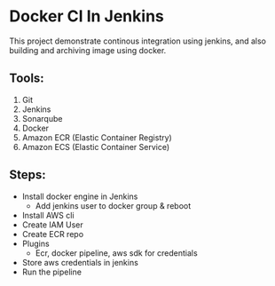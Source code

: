 # Docker CI In Jenkins

This project demonstrate continous integration using jenkins, and also building and archiving image using docker.

## Tools:
1. Git
2. Jenkins
3. Sonarqube
4. Docker
5. Amazon ECR (Elastic Container Registry)
6. Amazon ECS (Elastic Container Service)

## Steps:

* Install docker engine in Jenkins
  * Add jenkins user to docker group & reboot
* Install AWS cli
* Create IAM User
* Create ECR repo
* Plugins
  * Ecr, docker pipeline, aws sdk for credentials
* Store aws credentials in jenkins
* Run the pipeline

